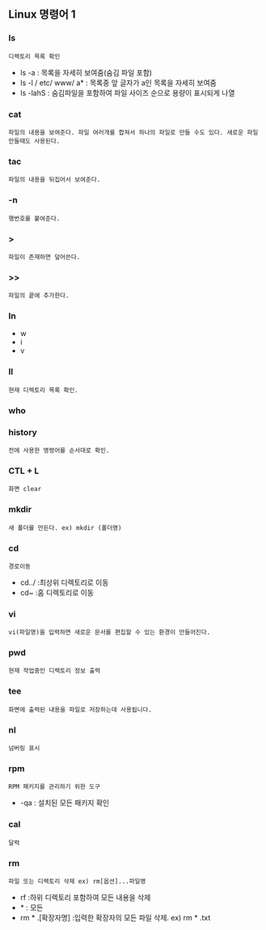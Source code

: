 Linux 명령어 1
--------------

### ls
    디렉토리 목록 확인
- ls -a                : 목록을 자세히 보여줌(숨김 파일 포함)
- ls -l / etc/ www/ a* : 목록중 앞 글자가 a인 목록을 자세히 보여줌
- ls -lahS             : 숨김파일을 포함하여 파일 사이즈 순으로 용량이 표시되게 나열

### cat 
    파일의 내용을 보여준다. 파일 여러개를 합쳐서 하나의 파일로 만들 수도 있다. 새로운 파일 만들때도 사용된다.

### tac
    파일의 내용을 뒤집어서 보여준다.

### -n
    행번호를 붙여준다.
### >
    파일이 존재하면 덮어쓴다.
### >>
    파일의 끝에 추가한다.

### ln
- w
- i
- v

### ll
    현재 디렉토리 목록 확인.   
### who
        

### history
    전에 사용한 명령어를 순서대로 확인.

### CTL + L
    화면 clear

### mkdir
    새 폴더를 만든다. ex) mkdir (폴더명)

### cd
    경로이동
- cd../  :최상위 디렉토리로 이동
- cd~    :홈 디렉토리로 이동

### vi
    vi(파일명)을 입력하면 새로운 문서를 편집할 수 있는 환경이 만들어진다.

### pwd
    현재 작업중인 디렉토리 정보 출력

### tee
    화면에 출력된 내용을 파일로 저장하는데 사용됩니다.

### nl
    넘버링 표시

### rpm
    RPM 패키지를 관리하기 위한 도구
- -qa : 설치된 모든 패키지 확인

### cal 
    달력
### rm
    파일 또는 디렉토리 삭제 ex) rm[옵션]...파일명
- rf :하위 디렉토리 포함하여 모든 내용을 삭제
- \* : 모든
- rm * .[확장자명] :입력한 확장자의 모든 파일 삭제. ex) rm * .txt

